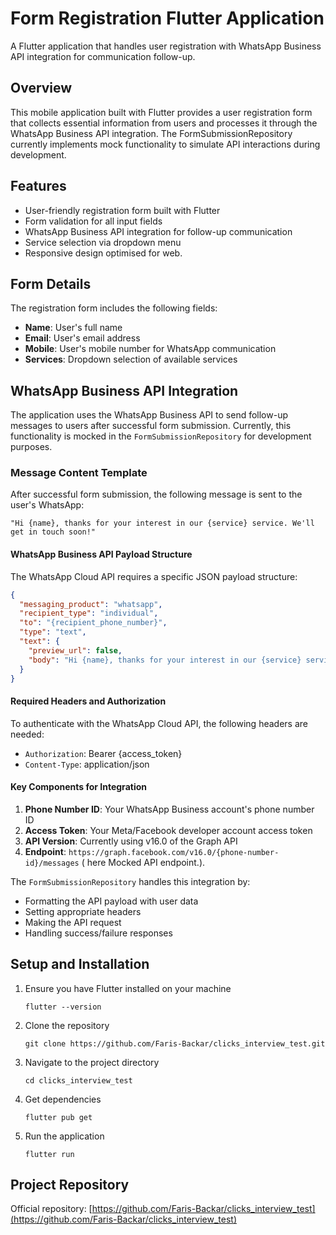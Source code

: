 # Form Registration Flutter Application

A Flutter application that handles user registration with WhatsApp Business API integration for communication follow-up.

## Overview

This mobile application built with Flutter provides a user registration form that collects essential information from users and processes it through the WhatsApp Business API integration. The FormSubmissionRepository currently implements mock functionality to simulate API interactions during development.

## Features

- User-friendly registration form built with Flutter
- Form validation for all input fields
- WhatsApp Business API integration for follow-up communication
- Service selection via dropdown menu
- Responsive design optimised for web.

## Form Details

The registration form includes the following fields:
- **Name**: User's full name
- **Email**: User's email address
- **Mobile**: User's mobile number for WhatsApp communication
- **Services**: Dropdown selection of available services

## WhatsApp Business API Integration

The application uses the WhatsApp Business API to send follow-up messages to users after successful form submission. Currently, this functionality is mocked in the `FormSubmissionRepository` for development purposes.

### Message Content Template

After successful form submission, the following message is sent to the user's WhatsApp:
```
"Hi {name}, thanks for your interest in our {service} service. We'll get in touch soon!"
```


#### WhatsApp Business API Payload Structure

The WhatsApp Cloud API requires a specific JSON payload structure:

```json
{
  "messaging_product": "whatsapp",
  "recipient_type": "individual",
  "to": "{recipient_phone_number}",
  "type": "text",
  "text": {
    "preview_url": false,
    "body": "Hi {name}, thanks for your interest in our {service} service. We'll get in touch soon!"
  }
}
```

#### Required Headers and Authorization

To authenticate with the WhatsApp Cloud API, the following headers are needed:

- `Authorization`: Bearer {access_token}
- `Content-Type`: application/json

#### Key Components for Integration

1. **Phone Number ID**: Your WhatsApp Business account's phone number ID
2. **Access Token**: Your Meta/Facebook developer account access token
3. **API Version**: Currently using v16.0 of the Graph API
4. **Endpoint**: `https://graph.facebook.com/v16.0/{phone-number-id}/messages` ( here Mocked API endpoint.).

The `FormSubmissionRepository` handles this integration by:
- Formatting the API payload with user data
- Setting appropriate headers
- Making the API request
- Handling success/failure responses

## Setup and Installation

1. Ensure you have Flutter installed on your machine
   ```
   flutter --version
   ```

2. Clone the repository
   ```
   git clone https://github.com/Faris-Backar/clicks_interview_test.git
   ```

3. Navigate to the project directory
   ```
   cd clicks_interview_test
   ```

4. Get dependencies
   ```
   flutter pub get
   ```

5. Run the application
   ```
   flutter run
   ```
## Project Repository

Official repository: [https://github.com/Faris-Backar/clicks_interview_test](https://github.com/Faris-Backar/clicks_interview_test)